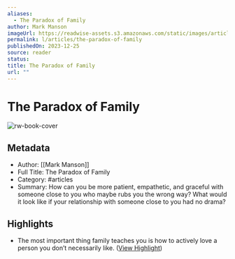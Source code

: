 ```yaml
---
aliases:
  - The Paradox of Family
author: Mark Manson
imageUrl: https://readwise-assets.s3.amazonaws.com/static/images/article4.6bc1851654a0.png
permalink: l/articles/the-paradox-of-family
publishedOn: 2023-12-25
source: reader
status: 
title: The Paradox of Family
url: ""
---
```

# The Paradox of Family

![rw-book-cover](https://readwise-assets.s3.amazonaws.com/static/images/article4.6bc1851654a0.png)

## Metadata

- Author: [[Mark Manson]]
- Full Title: The Paradox of Family
- Category: #articles
- Summary: How can you be more patient, empathetic, and graceful with someone close to you who maybe rubs you the wrong way? What would it look like if your relationship with someone close to you had no drama?

## Highlights

- The most important thing family teaches you is how to actively love a person you don’t necessarily like. ([View Highlight](https://read.readwise.io/read/01hjhevd53rem9kwgcjv231y1m))
